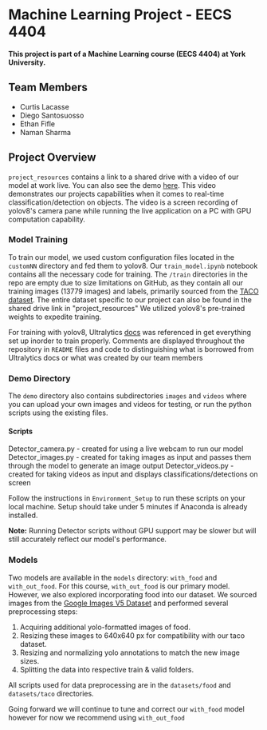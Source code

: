 # Machine Learning Project - EECS 4404
**This project is part of a Machine Learning course (EECS 4404) at York University.**

## Team Members
- Curtis Lacasse
- Diego Santosuosso
- Ethan Fifle
- Naman Sharma

## Project Overview

`project_resources` contains a link to a shared drive with a video of our model at work live. You can also see the demo [here](https://drive.google.com/drive/folders/18jOq3_vSltYPM_aEwwil0jsShQTyupnN).
This video demonstrates our projects capabilities when it comes to real-time classification/detection on objects.
The video is a screen recording of yolov8's camera pane while running the live application on a PC with GPU computation capability.

### Model Training

To train our model, we used custom configuration files located in the `customNN` directory and fed them to yolov8. Our `train_model.ipynb` notebook contains all the necessary code for training.
The `/train` directories in the repo are empty due to size limitations on GitHub, as they contain all our training images (13779 images) and labels, primarily sourced from the [TACO dataset](https://universe.roboflow.com/abdillah-halim-hanafi-8zcni/trashdetection-sbsjt).
The entire dataset specific to our project can also be found in the shared drive link in "project_resources"
We utilized yolov8's pre-trained weights to expedite training.

For training with yolov8, Ultralytics [docs](https://docs.ultralytics.com/) was referenced in get everything set up inorder to train properly. Comments are displayed throughout the repository in `README` files and code to distinguishing what is borrowed from 
Ultralytics docs or what was created by our team members

### Demo Directory

The `demo` directory also contains subdirectories `images` and `videos` where you can upload your own images and videos for testing, or run the python scripts using the existing files.

#### Scripts
Detector_camera.py - created for using a live webcam to run our model
Detector_images.py - created for taking images as input and passes them through the model to generate an image output
Detector_videos.py - created for taking videos as input and displays classifications/detections on screen

Follow the instructions in `Environment_Setup` to run these scripts on your local machine. Setup should take under 5 minutes if Anaconda is already installed.

**Note:** Running Detector scripts without GPU support may be slower but will still accurately reflect our model's performance.

### Models

Two models are available in the `models` directory: `with_food` and `with_out_food`. For this course, `with_out_food` is our primary model. However, we also explored incorporating food into our dataset. We sourced images from the [Google Images V5 Dataset](https://storage.googleapis.com/openimages/web/visualizer/index.html?set=valtest&type=detection&c=%2Fm%2F02wbm) and performed several preprocessing steps:

1. Acquiring additional yolo-formatted images of food.
2. Resizing these images to 640x640 px for compatibility with our taco dataset.
3. Resizing and normalizing yolo annotations to match the new image sizes.
4. Splitting the data into respective train & valid folders.

All scripts used for data preprocessing are in the `datasets/food` and `datasets/taco` directories.

Going forward we will continue to tune and correct our `with_food` model however for now we recommend using `with_out_food`